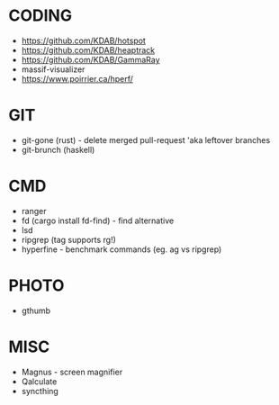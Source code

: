 # CODING

* https://github.com/KDAB/hotspot
* https://github.com/KDAB/heaptrack
* https://github.com/KDAB/GammaRay
* massif-visualizer
* https://www.poirrier.ca/hperf/

# GIT

* git-gone (rust) - delete merged pull-request 'aka leftover branches
* git-brunch (haskell)

# CMD

* ranger
* fd (cargo install fd-find) - find alternative
* lsd
* ripgrep (tag supports rg!)
* hyperfine - benchmark commands (eg. ag vs ripgrep)

# PHOTO

* gthumb

# MISC
* Magnus - screen magnifier
* Qalculate
* syncthing
